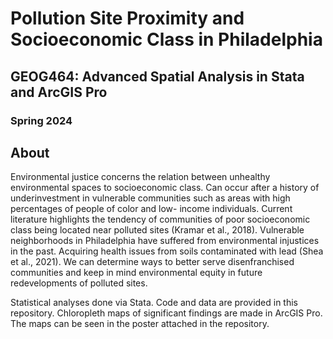 # Pollution Site Proximity and Socioeconomic Class in Philadelphia
## GEOG464: Advanced Spatial Analysis in Stata and ArcGIS Pro
### Spring 2024

## About
Environmental justice concerns the relation between unhealthy environmental spaces to socioeconomic class.
Can occur after a history of underinvestment in vulnerable communities such as areas with high percentages of people of color and low- income individuals.
Current literature highlights the tendency of communities of poor socioeconomic class being located near polluted sites (Kramar et al., 2018).
Vulnerable neighborhoods in Philadelphia have suffered from environmental injustices in the past.
Acquiring health issues from soils contaminated with lead (Shea et al., 2021).
We can determine ways to better serve disenfranchised communities and keep in mind environmental equity in future redevelopments of polluted sites.

Statistical analyses done via Stata. Code and data are provided in this repository. Chloropleth maps of significant findings are made in ArcGIS Pro. The maps can be seen in the poster attached in the repository.
